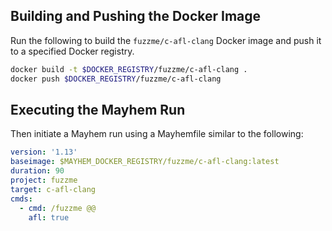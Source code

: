 ## Building and Pushing the Docker Image

Run the following to build the `fuzzme/c-afl-clang` Docker image and push it to a specified Docker registry.

```sh
docker build -t $DOCKER_REGISTRY/fuzzme/c-afl-clang .
docker push $DOCKER_REGISTRY/fuzzme/c-afl-clang
```

## Executing the Mayhem Run

Then initiate a Mayhem run using a Mayhemfile similar to the following:

```yaml
version: '1.13'
baseimage: $MAYHEM_DOCKER_REGISTRY/fuzzme/c-afl-clang:latest
duration: 90
project: fuzzme
target: c-afl-clang
cmds:
  - cmd: /fuzzme @@
    afl: true
```
